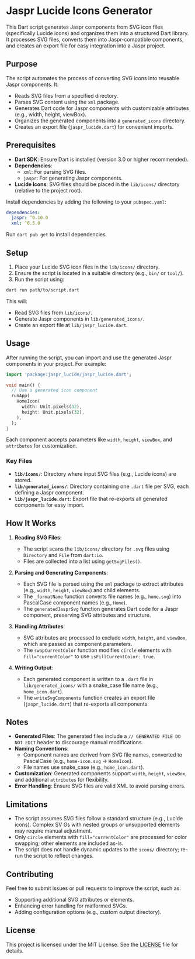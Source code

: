 # Jaspr Lucide Icons Generator

This Dart script generates Jaspr components from SVG icon files (specifically Lucide icons) and organizes them into a structured Dart library. It processes SVG files, converts them into Jaspr-compatible components, and creates an export file for easy integration into a Jaspr project.

## Purpose

The script automates the process of converting SVG icons into reusable Jaspr components. It:
- Reads SVG files from a specified directory.
- Parses SVG content using the `xml` package.
- Generates Dart code for Jaspr components with customizable attributes (e.g., width, height, viewBox).
- Organizes the generated components into a `generated_icons` directory.
- Creates an export file (`jaspr_lucide.dart`) for convenient imports.

## Prerequisites

- **Dart SDK**: Ensure Dart is installed (version 3.0 or higher recommended).
- **Dependencies**:
  - `xml`: For parsing SVG files.
  - `jaspr`: For generating Jaspr components.
- **Lucide Icons**: SVG files should be placed in the `lib/icons/` directory (relative to the project root).

Install dependencies by adding the following to your `pubspec.yaml`:

```yaml
dependencies:
  jaspr: ^0.10.0
  xml: ^6.5.0
```

Run `dart pub get` to install dependencies.

## Setup

1. Place your Lucide SVG icon files in the `lib/icons/` directory.
2. Ensure the script is located in a suitable directory (e.g., `bin/` or `tool/`).
3. Run the script using:

```bash
dart run path/to/script.dart
```

This will:
- Read SVG files from `lib/icons/`.
- Generate Jaspr components in `lib/generated_icons/`.
- Create an export file at `lib/jaspr_lucide.dart`.

## Usage

After running the script, you can import and use the generated Jaspr components in your project. For example:

```dart
import 'package:jaspr_lucide/jaspr_lucide.dart';

void main() {
  // Use a generated icon component
  runApp(
    HomeIcon(
      width: Unit.pixels(32),
      height: Unit.pixels(32),
    ),
  );
}
```

Each component accepts parameters like `width`, `height`, `viewBox`, and `attributes` for customization.

### Key Files

- **`lib/icons/`**: Directory where input SVG files (e.g., Lucide icons) are stored.
- **`lib/generated_icons/`**: Directory containing one `.dart` file per SVG, each defining a Jaspr component.
- **`lib/jaspr_lucide.dart`**: Export file that re-exports all generated components for easy import.

## How It Works

1. **Reading SVG Files**:
   - The script scans the `lib/icons/` directory for `.svg` files using `Directory` and `File` from `dart:io`.
   - Files are collected into a list using `getSvgFiles()`.

2. **Parsing and Generating Components**:
   - Each SVG file is parsed using the `xml` package to extract attributes (e.g., `width`, `height`, `viewBox`) and child elements.
   - The `_formatName` function converts file names (e.g., `home.svg`) into PascalCase component names (e.g., `Home`).
   - The `generatedJasprSvg` function generates Dart code for a Jaspr component, preserving SVG attributes and structure.

3. **Handling Attributes**:
   - SVG attributes are processed to exclude `width`, `height`, and `viewBox`, which are passed as component parameters.
   - The `swapCurrentColor` function modifies `circle` elements with `fill="currentColor"` to use `isFillCurrentColor: true`.

4. **Writing Output**:
   - Each generated component is written to a `.dart` file in `lib/generated_icons/` with a snake_case file name (e.g., `home_icon.dart`).
   - The `writeSvgComponents` function creates an export file (`jaspr_lucide.dart`) that re-exports all components.

## Notes

- **Generated Files**: The generated files include a `// GENERATED FILE DO NOT EDIT` header to discourage manual modifications.
- **Naming Conventions**:
  - Component names are derived from SVG file names, converted to PascalCase (e.g., `home-icon.svg` → `HomeIcon`).
  - File names use snake_case (e.g., `home_icon.dart`).
- **Customization**: Generated components support `width`, `height`, `viewBox`, and additional `attributes` for flexibility.
- **Error Handling**: Ensure SVG files are valid XML to avoid parsing errors.

## Limitations

- The script assumes SVG files follow a standard structure (e.g., Lucide icons). Complex SV Gs with nested groups or unsupported elements may require manual adjustment.
- Only `circle` elements with `fill="currentColor"` are processed for color swapping; other elements are included as-is.
- The script does not handle dynamic updates to the `icons/` directory; re-run the script to reflect changes.

## Contributing

Feel free to submit issues or pull requests to improve the script, such as:
- Supporting additional SVG attributes or elements.
- Enhancing error handling for malformed SVGs.
- Adding configuration options (e.g., custom output directory).

## License

This project is licensed under the MIT License. See the [LICENSE](LICENSE) file for details.
